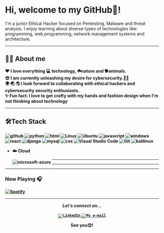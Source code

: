 

# Hi, welcome to my GitHub👋! 

<p>I'm a junior Ethical Hacker focused on Pentesting, Malware and threat analysis. I enjoy learning about diverse types of technologies  like: programming, web programming, network management systems and architecture.<strong> </p>

---

## 👩‍💻 About me

:heart: I love everything :computer: technology, ☘️nature and  🐕animals.</br>
:sunglasses: I am currently unleashing my desire for cybersecurity.👩‍💻</br>
:earth_africa: :earth_asia: :earth_americas: I look forward to collaborating with ethical hackers and cybersecurity security enthusiasts. </br>
:sparkles: Fun fact: I love to get crafty with my hands and fashion design when I'm not thinking about technology</br>


---
## 🛠️Tech Stack

<img alt="github" src="https://img.shields.io/badge/GitHub-100000?style=flat&logo=github&logoColor=white" />
<img alt="python" src="https://img.shields.io/badge/Python-3776AB?style=flat&logo=python&logoColor=white" />
<img alt="html" src="https://img.shields.io/badge/HTML-239120?style=flat&logo=html5&logoColor=white" />
<img alt="Linux" src="https://img.shields.io/badge/Linux-FCC624?style=flat&logo=linux&logoColor=black">
<img alt="Ubuntu" src="https://img.shields.io/badge/Ubuntu-E95420?style=flat&logo=ubuntu&logoColor=white"/>
<img alt="javascript" src="https://img.shields.io/badge/JavaScript-323330?style=flat&logo=javascript&logoColor=F7DF1E" />
<img alt="windows" src="https://img.shields.io/badge/Windows-0078D6?style=flat&logo=windows&logoColor=white" />
<img alt="react" src="https://img.shields.io/badge/React-20232A?style=flat&logo=react&logoColor=61DAFB" />
<img alt="django" src="https://img.shields.io/badge/Django-092E20?style=flat&logo=django&logoColor=white" />
<img alt="mysql" src="https://img.shields.io/badge/MySQL-00000F?style=flat&logo=mysql&logoColor=white" />
<img alt="css" src="https://img.shields.io/badge/CSS-239120?&style=flat&logo=css3&logoColor=white" />
<img alt="Visual Studio Code" src="https://img.shields.io/badge/VisualStudioCode-0078d7.svg?style=flat&logo=visual-studio-code&logoColor=white"/>
<img alt="Git" src="https://img.shields.io/badge/git-%23F05033.svg?style=flat&logo=git&logoColor=white"/>
<img alt="kalilinux" src="https://img.shields.io/badge/Kali_Linux-557C94?style=flat&logo=kali-linux&logoColor=white"/>



- ☁️ Cloud
      
     <img align="left" alt="microsoft-azure" src="https://img.shields.io/badge/Microsoft_Azure-0089D6?style=flat&logo=microsoft-azure&logoColor=white" />
    




---
---
---
### Now Playing 🎧

[![Spotify](https://github-readme-remake.vercel.app/api/spotify)](https://open.spotify.com/track/5KZ4DC772dYcRBAizx0yYk)<br/>


---
 
<p align="center">
  <i>Let's connect on...</i>
   
<p align="center">

<a href="https://www.linkedin.com/in/chelsyaryeetey/">
  <code><img alt="LinkedIn" src="https://img.shields.io/badge/LinkedIn-0077B5?style=for-the-badge&logo=linkedin&logoColor=white" /></code>
</a>
<a href="charyeetey@gmail.com">
<code><img alt="My e-mail" src="https://img.shields.io/badge/Gmail-D14836?style=for-the-badge&logo=gmail&logoColor=white"/></code></a>

  <p align="center">
    See you😊! 


